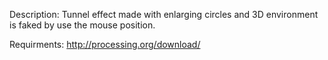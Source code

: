 Description:
Tunnel effect made with enlarging circles and 3D environment is faked by use the mouse position.

Requirments:
http://processing.org/download/
